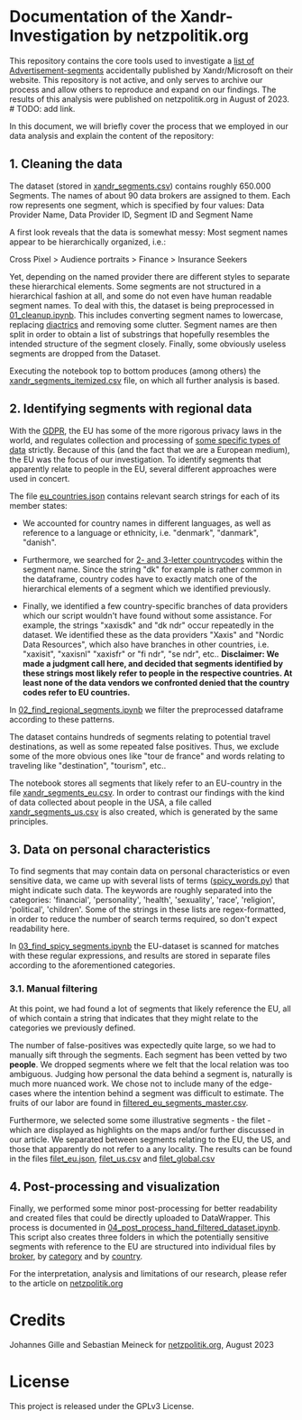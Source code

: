 # Documentation of the Xandr-Investigation by netzpolitik.org


This repository contains the core tools used to investigate a [list of Advertisement-segments](https://web.archive.org/web/20230525225839/https://docs.xandr.com/en-US/bundle/monetize_monetize-standard/page/topics/data-marketplace-buyer-overview.html) accidentally published by Xandr/Microsoft on their website. This repository is not active, and only serves to archive our process and allow others to reproduce and expand on our findings. The results of this analysis were published on netzpolitik.org in August of 2023. # TODO: add link.


In this document, we will briefly cover the process that we employed in our data analysis and explain the content of the repository:


## 1. Cleaning the data


The dataset (stored in [xandr_segments.csv](xandr_segments.csv)) contains roughly 650.000 Segments. The names of about 90 data brokers are assigned to them. Each row represents one segment, which is specified by four values: Data Provider Name, Data Provider ID, Segment ID and Segment Name


A first look reveals that the data is somewhat messy: Most segment names appear to be hierarchically organized, i.e.:


Cross Pixel > Audience portraits > Finance > Insurance Seekers


Yet, depending on the named provider there are different styles to separate these hierarchical elements. Some segments are not structured in a hierarchical fashion at all, and some do not even have human readable segment names. To deal with this, the dataset is being preprocessed in [01_cleanup.ipynb](01_cleanup.ipynb). This includes converting segment names to lowercase, replacing [diactrics](https://en.wikipedia.org/wiki/Diacritic) and removing some clutter. Segment names are then split in order to obtain a list of substrings that hopefully resembles the intended structure of the segment closely. Finally, some obviously useless segments are dropped from the Dataset.


Executing the notebook top to bottom produces (among others) the [xandr_segments_itemized.csv](xandr_segments_itemized.csv) file, on which all further analysis is based.



## 2. Identifying segments with regional data


With the [GDPR](https://gdpr-info.eu/), the EU has some of the more rigorous privacy laws in the world, and regulates collection and processing of [some specific types of data](https://gdpr-info.eu/art-9-gdpr/) strictly. Because of this (and the fact that we are a European medium), the EU was the focus of our investigation. To identify segments that apparently relate to people in the EU, several different approaches were used in concert.


The file [eu_countries.json](eu_countries.json) contains relevant search strings for each of its member states:

- We accounted for country names in different languages, as well as reference to a language or ethnicity, i.e. "denmark", "danmark", "danish". 

- Furthermore, we searched for [2- and 3-letter countrycodes](https://en.wikipedia.org/wiki/List_of_ISO_3166_country_codes) within the segment name. Since the string "dk" for example is rather common in the dataframe, country codes have to exactly match one of the hierarchical elements of a segment which we identified previously.

- Finally, we identified a few country-specific branches of data providers which our script wouldn't have found without some assistance. For example, the strings "xaxisdk" and "dk ndr" occur repeatedly in the dataset. We identified these as the data providers "Xaxis" and "Nordic Data Resources", which also have branches in other countries, i.e. "xaxisit", "xaxisnl" "xaxisfr" or "fi ndr", "se ndr", etc.. **Disclaimer: We made a judgment call here, and decided that segments identified by these strings most likely refer to people in the respective countries. At least none of the data vendors we confronted denied that the country codes refer to EU countries.**

In [02_find_regional_segments.ipynb](02_find_regional_segments.ipynb) we filter the preprocessed dataframe according to these patterns.


The dataset contains hundreds of segments relating to potential travel destinations, as well as some repeated false positives. Thus, we exclude some of the more obvious ones like "tour de france" and words relating to traveling like "destination", "tourism", etc..


The notebook stores all segments that likely refer to an EU-country in the file [xandr_segments_eu.csv](xandr_segments_eu.csv). In order to contrast our findings with the kind of data collected about people in the USA, a file called [xandr_segments_us.csv](xandr_segments_us.csv) is also created, which is generated by the same principles.



## 3. Data on personal characteristics

To find segments that may contain data on personal characteristics or even sensitive data, we came up with several lists of terms ([spicy_words.py](spicy_words.py)) that might indicate such data. The keywords are roughly separated into the categories: 'financial', 'personality', 'health', 'sexuality', 'race', 'religion', 'political', 'children'. Some of the strings in these lists are regex-formatted, in order to reduce the number of search terms required, so don't expect readability here.


In [03_find_spicy_segments.ipynb](03_find_spicy_segments.ipynb) the EU-dataset is scanned for matches with these regular expressions, and results are stored in separate files according to the aforementioned categories.


### 3.1. Manual filtering
At this point, we had found a lot of segments that likely reference the EU, all of which contain a string that indicates that they might relate to the categories we previously defined. 


The number of false-positives was expectedly quite large, so we had to manually sift through the segments. Each segment has been vetted by two **people**. We dropped segments where we felt that the local relation was too ambiguous. Judging how personal the data behind a segment is, naturally is much more nuanced work. We chose not to include many of the edge-cases where the intention behind a segment was difficult to estimate. The fruits of our labor are found in [filtered_eu_segments_master.csv](filtered_eu_segments_master.csv).

Furthermore, we selected some some illustrative segments - the filet - which are displayed as highlights on the maps and/or further discussed in our article. We separated between segments relating to the EU, the US, and those that apparently do not refer to a any locality. The results can be found in the files [filet_eu.json](filet_eu.json), [filet_us.csv](filet_us.csv) and [filet_global.csv](filet_global.csv)


## 4. Post-processing and visualization

Finally, we performed some minor post-processing for better readability and created files that could be directly uploaded to DataWrapper. This process is documented in [04_post_process_hand_filtered_dataset.ipynb](04_post_process_hand_filtered_dataset.ipynb). This script also creates three folders in which the potentially sensitive segments with reference to the EU are structured into individual files by [broker](eu_segments_by_broker), by [category](eu_segments_by_category) and by [country](eu_segments_by_country).



For the interpretation, analysis and limitations of our research, please refer to the article on [netzpolitik.org](netzpolitik.org)


# Credits


Johannes Gille and Sebastian Meineck for [netzpolitik.org](netzpolitik.org), August 2023


# License

This project is released under the GPLv3 License.

